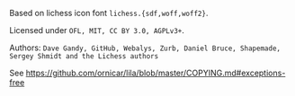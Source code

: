 Based on lichess icon font `lichess.{sdf,woff,woff2}`.

Licensed under `OFL, MIT, CC BY 3.0, AGPLv3+`.

Authors: `Dave Gandy, GitHub, Webalys, Zurb, Daniel Bruce, Shapemade, Sergey Shmidt and the Lichess authors`

See https://github.com/ornicar/lila/blob/master/COPYING.md#exceptions-free
